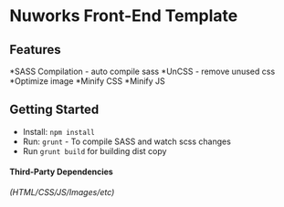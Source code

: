 # Nuworks Front-End Template


## Features

*SASS Compilation - auto compile sass
*UnCSS - remove unused css
*Optimize image
*Minify CSS
*Minify JS


## Getting Started

- Install: `npm install`
- Run: `grunt` - To compile SASS and watch scss changes
- Run `grunt build` for building dist copy


#### Third-Party Dependencies

*(HTML/CSS/JS/Images/etc)*

